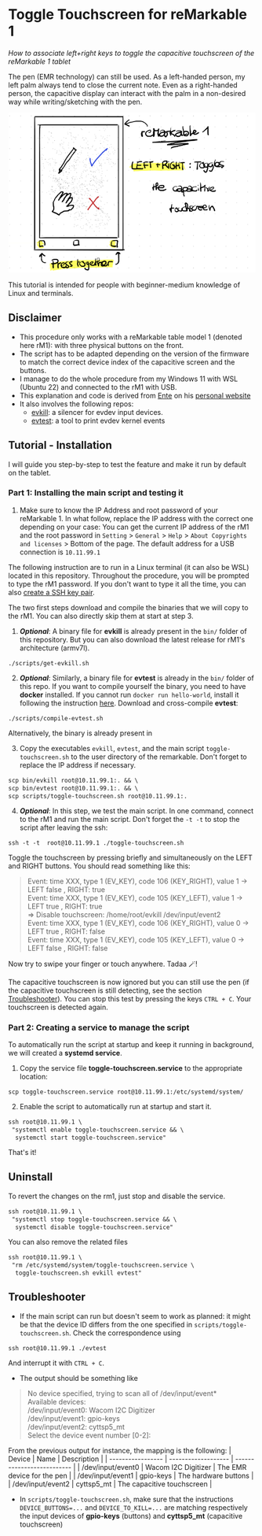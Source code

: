 # Toggle Touchscreen for reMarkable 1
_How to associate left+right keys to toggle the capacitive touchscreen of the reMarkable 1 tablet_

The pen (EMR technology) can still be used. As a left-handed person, my left palm always tend to close the current note. Even as a right-handed person, the capacitive display can interact with the palm in a non-desired way while writing/sketching with the pen.

![Illustration](illustration.png)

This tutorial is intended for people with beginner-medium knowledge of Linux and terminals.

## Disclaimer
- This procedure only works with a reMarkable table model 1 (denoted here rM1): with three physical buttons on the front.
- The script has to be adapted depending on the version of the firmware to match the correct device index of the capacitive screen and the buttons.
- I manage to do the whole procedure from my Windows 11 with WSL (Ubuntu 22) and connected to the rM1 with USB.
- This explanation and code is derived from [Ente](https://github.com/Enteee) on his [personal website ](https://duckpond.ch/evkill/bash/2020/08/10/disable-reMarkable-touchscreen-with-evkill.html)
- It also involves the following repos:
  - [evkill](https://github.com/Enteee/evkill): a silencer for evdev input devices.
  - [evtest](https://github.com/freedesktop-unofficial-mirror/evtest): a tool to print evdev kernel events
  

## Tutorial - Installation
I will guide you step-by-step to test the feature and make it run by default on the tablet.

### Part 1: Installing the main script and testing it
1. Make sure to know the IP Address and root password of your reMarkable 1. In what follow, replace the IP address with the correct one depending on your case: You can get the current IP address of the rM1 and the root password in `Setting` > `General` > `Help` > `About Copyrights and licenses` > Bottom of the page. The default address for a USB connection is `10.11.99.1`

The following instruction are to run in a Linux terminal (it can also be WSL) located in this repository. Throughout the procedure, you will be prompted to type the rM1 password. If you don't want to type it all the time, you can also [create a SSH key pair](https://remarkable.jms1.info/info/ssh.html).

The two first steps download and compile the binaries that we will copy to the rM1. You can also directly skip them at start at step 3. 

1. _**Optional**_: A binary file for **evkill** is already present in the `bin/` folder of this repository. But you can also download the latest release for rM1's architecture (armv7l).
```terminal
./scripts/get-evkill.sh
```

2. _**Optional**_: Similarly, a binary file for **evtest** is already in the `bin/` folder of this repo. If you want to compile yourself the binary, you need to have **docker** installed. If you cannot run `docker run hello-world`, install it following the instruction [here](https://docs.docker.com/engine/install/ubuntu/).  Download and cross-compile **evtest**:
```terminal
./scripts/compile-evtest.sh
```
Alternatively, the binary is already present in 

3. Copy the executables `evkill`, `evtest`, and the main script  `toggle-touchscreen.sh` to the user directory of the remarkable. Don't forget to replace the IP address if necessary.
```terminal
scp bin/evkill root@10.11.99.1:. && \
scp bin/evtest root@10.11.99.1:. && \
scp scripts/toggle-touchscreen.sh root@10.11.99.1:.
```

4. _**Optional**_: In this step, we test the main script. In one command, connect to the rM1 and run the main script. Don't forget the `-t -t` to stop the script after leaving the ssh:
```terminal
ssh -t -t  root@10.11.99.1 ./toggle-touchscreen.sh
```
Toggle the touchscreen by pressing briefly and simultaneously on the LEFT and RIGHT buttons. You should read something like this:
> Event: time XXX, type 1 (EV_KEY), code 106 (KEY_RIGHT), value 1 -> LEFT false , RIGHT: true\
Event: time XXX, type 1 (EV_KEY), code 105 (KEY_LEFT), value 1 -> LEFT true , RIGHT: true\
=> Disable touchscreen: /home/root/evkill /dev/input/event2\
Event: time XXX, type 1 (EV_KEY), code 106 (KEY_RIGHT), value 0 -> LEFT true , RIGHT: false\
Event: time XXX, type 1 (EV_KEY), code 105 (KEY_LEFT), value 0 -> LEFT false , RIGHT: false

Now try to swipe your finger or touch anywhere. Tadaa 🪄!

The capacitive touchscreen is now ignored but you can still use the pen (if the capacitive touchscreen is still detecting, see the section [Troubleshooter](#troubleshooter)). You can stop this test by pressing the keys `CTRL + C`. Your touchscreen is detected again.

### Part 2: Creating a service to manage the script
To automatically run the script at startup and keep it running in background, we will created a **systemd service**.

1. Copy the service file **toggle-touchscreen.service** to the appropriate location:
```terminal
scp toggle-touchscreen.service root@10.11.99.1:/etc/systemd/system/
```

2. Enable the script to automatically run at startup and start it.
```terminal
ssh root@10.11.99.1 \
 "systemctl enable toggle-touchscreen.service && \
  systemctl start toggle-touchscreen.service"
```

That's it!

## Uninstall
To revert the changes on the rm1, just stop and disable the service.
```terminal
ssh root@10.11.99.1 \
 "systemctl stop toggle-touchscreen.service && \
  systemctl disable toggle-touchscreen.service"
```
You can also remove the related files
```terminal
ssh root@10.11.99.1 \
 "rm /etc/systemd/system/toggle-touchscreen.service \
  toggle-touchscreen.sh evkill evtest"
```

## Troubleshooter
- If the main script can run but doesn't seem to work as planned: it might be that the device ID differs from the one specified in `scripts/toggle-touchscreen.sh`. Check the correspondence using
```terminal
ssh root@10.11.99.1 ./evtest
```
And interrupt it with `CTRL + C`.

- The output should be something like
> No device specified, trying to scan all of /dev/input/event*\
Available devices:\
/dev/input/event0:      Wacom I2C Digitizer\
/dev/input/event1:      gpio-keys\
/dev/input/event2:      cyttsp5_mt\
Select the device event number [0-2]:

From the previous output for instance, the mapping is the following:
| Device            | Name                | Description                |
| ----------------- | ------------------- | -------------------------- |
| /dev/input/event0 | Wacom I2C Digitizer | The EMR device for the pen |
| /dev/input/event1 | gpio-keys           | The hardware buttons       |
| /dev/input/event2 | cyttsp5_mt          | The capacitive touchscreen |

- In `scripts/toggle-touchscreen.sh`, make sure that the instructions `DEVICE_BUTTONS=...` and `DEVICE_TO_KILL=...` are matching respectively the input devices of **gpio-keys** (buttons) and **cyttsp5_mt** (capacitive touchscreen)
